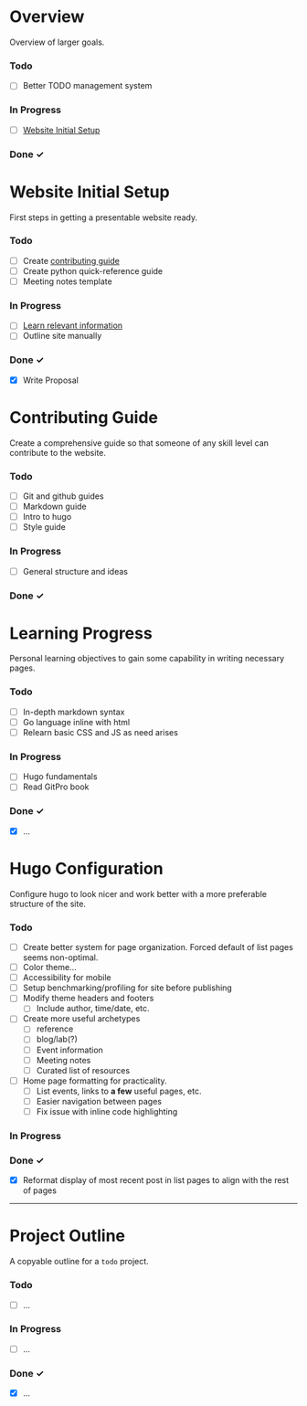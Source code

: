 # Overview
Overview of larger goals.

### Todo
- [ ] Better TODO management system

### In Progress
- [ ] [Website Initial Setup](#website-initial-setup)

### Done ✓


# Website Initial Setup

First steps in getting a presentable website ready.

### Todo
- [ ] Create [contributing guide](#contributing-guide)  
- [ ] Create python quick-reference guide
- [ ] Meeting notes template

### In Progress
- [ ] [Learn relevant information](#learning-progress)
- [ ] Outline site manually

### Done ✓
- [x] Write Proposal


# Contributing Guide

Create a comprehensive guide so that someone of any skill level can contribute to the website.

### Todo
- [ ] Git and github guides
- [ ] Markdown guide
- [ ] Intro to hugo
- [ ] Style guide

### In Progress
- [ ] General structure and ideas

### Done ✓


# Learning Progress

Personal learning objectives to gain some capability in writing necessary pages.

### Todo
- [ ] In-depth markdown syntax
- [ ] Go language inline with html
- [ ] Relearn basic CSS and JS as need arises

### In Progress
- [ ] Hugo fundamentals
- [ ] Read GitPro book

### Done ✓
- [x] ...

# Hugo Configuration

Configure hugo to look nicer and work better with a more preferable structure of the site.

### Todo
- [ ] Create better system for page organization. Forced default of list pages seems non-optimal.
- [ ] Color theme...
- [ ] Accessibility for mobile
- [ ] Setup benchmarking/profiling for site before publishing
- [ ] Modify theme headers and footers 
  - [ ] Include author, time/date, etc.
- [ ] Create more useful archetypes
  - [ ] reference
  - [ ] blog/lab\(?\)
  - [ ] Event information
  - [ ] Meeting notes
  - [ ] Curated list of resources
- [ ] Home page formatting for practicality.
  - [ ] List events, links to **a few** useful pages, etc.
  - [ ] Easier navigation between pages
  - [ ] Fix issue with inline code highlighting

### In Progress

### Done ✓

- [x] Reformat display of most recent post in list pages to align with the rest of pages

___
# Project Outline

A copyable outline for a `todo` project.

### Todo
- [ ] ...

### In Progress
- [ ] ...

### Done ✓
- [x] ...